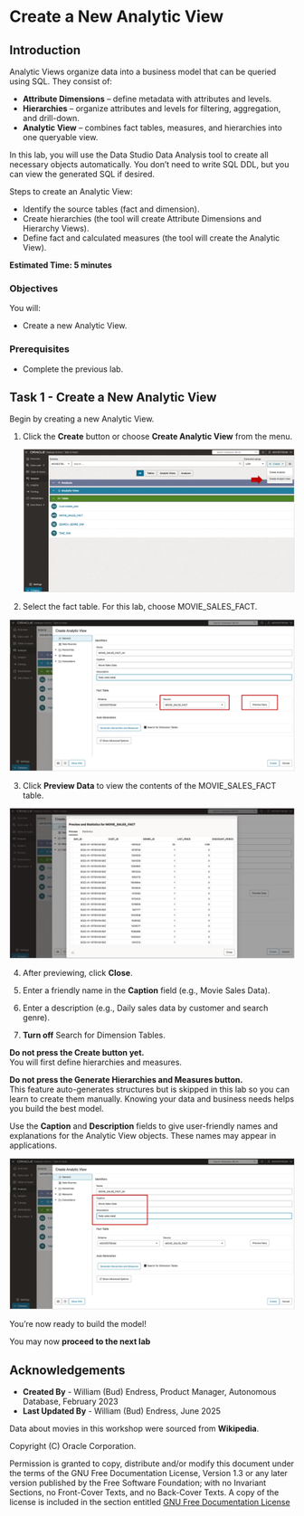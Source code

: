 # Create a New Analytic View

## Introduction

Analytic Views organize data into a business model that can be queried using SQL. They consist of:

- **Attribute Dimensions** – define metadata with attributes and levels.
- **Hierarchies** – organize attributes and levels for filtering, aggregation, and drill-down.
- **Analytic View** – combines fact tables, measures, and hierarchies into one queryable view.

In this lab, you will use the Data Studio Data Analysis tool to create all necessary objects automatically. You don’t need to write SQL DDL, but you can view the generated SQL if desired.

Steps to create an Analytic View:

- Identify the source tables (fact and dimension).
- Create hierarchies (the tool will create Attribute Dimensions and Hierarchy Views).
- Define fact and calculated measures (the tool will create the Analytic View).

**Estimated Time: 5 minutes**

### Objectives

You will:

- Create a new Analytic View.

### Prerequisites

- Complete the previous lab.

## Task 1 - Create a New Analytic View

Begin by creating a new Analytic View.

1. Click the **Create** button or choose **Create Analytic View** from the menu.

   ![Create Analytic View](images/create-analytic-view.png)

2. Select the fact table. For this lab, choose MOVIE\_SALES\_FACT.

![Create Analytic View](images/choose-fact-table.png)

3. Click **Preview Data** to view the contents of the MOVIE\_SALES\_FACT table.

![Preview](images/display-fact-table-preview.png)

4. After previewing, click **Close**.

5. Enter a friendly name in the **Caption** field (e.g., Movie Sales Data).

6. Enter a description (e.g., Daily sales data by customer and search genre).

7. **Turn off** Search for Dimension Tables.

**Do not press the Create button yet.**  
You will first define hierarchies and measures.

**Do not press the Generate Hierarchies and Measures button.**  
This feature auto-generates structures but is skipped in this lab so you can learn to create them manually. Knowing your data and business needs helps you build the best model.

Use the **Caption** and **Description** fields to give user-friendly names and explanations for the Analytic View objects. These names may appear in applications.

   ![Caption and Description](images/enter-caption.png)

You’re now ready to build the model!

You may now **proceed to the next lab**

## Acknowledgements

- **Created By** - William (Bud) Endress, Product Manager, Autonomous Database, February 2023  
- **Last Updated By** - William (Bud) Endress, June 2025

Data about movies in this workshop were sourced from **Wikipedia**.

Copyright (C) Oracle Corporation.

Permission is granted to copy, distribute and/or modify this document under the terms of the GNU Free Documentation License, Version 1.3 or any later version published by the Free Software Foundation;  with no Invariant Sections, no Front-Cover Texts, and no Back-Cover Texts.  A copy of the license is included in the section entitled [GNU Free Documentation License](files/gnu-free-documentation-license.txt)
